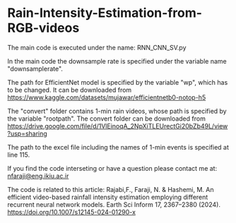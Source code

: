 # Rain-Intensity-Estimation-from-RGB-videos
The main code is executed under the name: RNN_CNN_SV.py

In the main code the downsample rate is specified under the variable name "downsamplerate".

The path for EfficientNet model is specified by the variable "wp", which has to be changed. It can be downloaded from https://www.kaggle.com/datasets/mujawar/efficientnetb0-notop-h5

The "convert" folder contains 1-min rain videos, whose path is specified by the variable "rootpath". The convert folder can be downloaded from https://drive.google.com/file/d/1VlEinoqA_2NpXiTLEUrectGi20bZb49L/view?usp=sharing

The path to the excel file including the names of 1-min events is specified at line 115.

If you find the code interseting or have a question please contact me at: nfaraji@eng.ikiu.ac.ir


The code is related to this article:
Rajabi,F., Faraji, N. & Hashemi, M. An efficient video-based rainfall intensity estimation employing different recurrent neural network models. Earth Sci Inform 17, 2367–2380 (2024). https://doi.org/10.1007/s12145-024-01290-x
